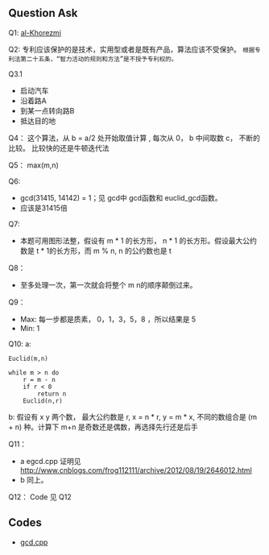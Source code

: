 ## Question Ask

Q1: [al-Khorezmi](https://zh.wikipedia.org/wiki/%E8%8A%B1%E6%8B%89%E5%AD%90%E7%B1%B3)

Q2: 专利应该保护的是技术，实用型或者是既有产品，算法应该不受保护。 
``
根据专利法第二十五条，“智力活动的规则和方法”是不授予专利权的。
``

Q3.1
-  启动汽车
-  沿着路A
-  到某一点转向路B
-  抵达目的地

Q4：
这个算法，从 b = a/2 处开始取值计算 , 每次从 0， b 中间取数 c， 不断的比较。
比较快的还是牛顿迭代法

Q5：
max(m,n)

Q6: 
- gcd(31415, 14142) = 1；见 gcd中 gcd函数和 euclid_gcd函数。
- 应该是31415倍

Q7:
- 本题可用图形法整，假设有 m * 1 的长方形， n * 1 的长方形。假设最大公约数是 t * 1的长方形，而 m % n, n 的公约数也是 t

Q8：
- 至多处理一次，第一次就会将整个 m n的顺序颠倒过来。

Q9：
- Max:  每一步都是质素， 0，1，3，5，8 ，所以结果是 5
- Min:  1

Q10:
a:
```
Euclid(m,n)

while m > n do
    r = m - n
    if r < 0
        return n
    Euclid(n,r)
```

b:
假设有 x y 两个数， 最大公约数是 r, x = n * r,  y = m * x,
 不同的数组合是 (m + n) 种。计算下 m+n 是奇数还是偶数，再选择先行还是后手

Q11：
- a  egcd.cpp  证明见 http://www.cnblogs.com/frog112111/archive/2012/08/19/2646012.html
- b  同上。

Q12：
Code 见 Q12


## Codes
- [gcd.cpp](./gcd.cpp)
